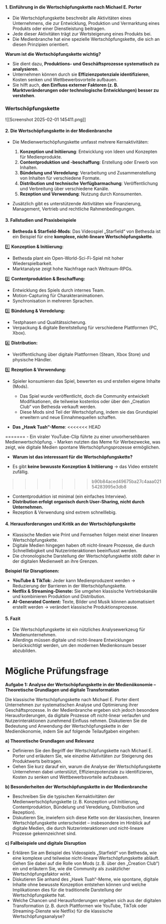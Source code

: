 #### **1. Einführung in die Wertschöpfungskette nach Michael E. Porter**

- Die Wertschöpfungskette beschreibt alle Aktivitäten eines Unternehmens, die zur Entwicklung, Produktion und Vermarktung eines Produkts oder einer Dienstleistung beitragen.
- Jede dieser Aktivitäten trägt zur Wertsteigerung eines Produkts bei.
- Die Medienbranche hat eine spezielle Wertschöpfungskette, die sich an diesen Prinzipien orientiert.

**Warum ist die Wertschöpfungskette wichtig?**

- Sie dient dazu, **Produktions- und Geschäftsprozesse systematisch zu analysieren**.
- Unternehmen können durch sie **Effizienzpotenziale identifizieren**, Kosten senken und Wettbewerbsvorteile aufbauen.
- Sie hilft auch, **den Einfluss externer Faktoren (z. B. Marktveränderungen oder technologische Entwicklungen) besser zu verstehen**.

### Wertschöpfungskette
![[Screenshot 2025-02-01 145411.png]]
#### **2. Die Wertschöpfungskette in der Medienbranche**

- Die Medienwertschöpfungskette umfasst mehrere Kernaktivitäten:
    
    1. **Konzeption und Initiierung**: Entwicklung von Ideen und Konzepten für Medienprodukte.
    2. **Contentproduktion und -beschaffung**: Erstellung oder Erwerb von Inhalten.
    3. **Bündelung und Veredelung**: Verarbeitung und Zusammenstellung von Inhalten für verschiedene Formate.
    4. **Distribution und technische Verfügbarmachung**: Veröffentlichung und Verbreitung über verschiedene Kanäle.
    5. **Rezeption und Verwendung**: Nutzung durch Konsumenten.
- Zusätzlich gibt es unterstützende Aktivitäten wie Finanzierung, Management, Vertrieb und rechtliche Rahmenbedingungen.
    

#### **3. Fallstudien und Praxisbeispiele**

- **Bethesda & Starfield-Mods**:
    Das Videospiel „Starfield“ von Bethesda ist ein Beispiel für eine **komplexe, nicht-lineare Wertschöpfungskette**.

1️⃣ **Konzeption & Initiierung:**

- Bethesda plant ein Open-World-Sci-Fi-Spiel mit hoher Wiederspielbarkeit.
- Marktanalyse zeigt hohe Nachfrage nach Weltraum-RPGs.

2️⃣ **Contentproduktion & Beschaffung:**

- Entwicklung des Spiels durch internes Team.
- Motion-Capturing für Charakteranimationen.
- Synchronisation in mehreren Sprachen.

3️⃣ **Bündelung & Veredelung:**

- Testphasen und Qualitätssicherung.
- Verpackung & digitale Bereitstellung für verschiedene Plattformen (PC, Xbox).

4️⃣ **Distribution:**

- Veröffentlichung über digitale Plattformen (Steam, Xbox Store) und physische Händler.

5️⃣ **Rezeption & Verwendung:**

- Spieler konsumieren das Spiel, bewerten es und erstellen eigene Inhalte (Mods).
    - Das Spiel wurde veröffentlicht, doch die Community entwickelt Modifikationen, die teilweise kostenlos oder über den „Creation Club“ von Bethesda verkauft werden.
    - Diese Mods sind Teil der Wertschöpfung, indem sie das Grundspiel erweitern und neue Einnahmequellen schaffen.
      
- **Das „Hawk Tuah“-Meme**:
<<<<<<< HEAD
    
=======
    - Ein viraler YouTube-Clip führte zu einer unvorhersehbaren Medienwertschöpfung.
    - Marken nutzten das Meme für Werbezwecke, was zeigt, wie digitale Medien spontane Wertschöpfungsprozesse ermöglichen.
      
 - **Warum ist das interessant für die Wertschöpfungskette?**

- Es gibt **keine bewusste Konzeption & Initiierung** → das Video entsteht zufällig.
>>>>>>> b90b84aced49675ba27c4aaa02154283995e3db8
- Contentproduktion ist minimal (ein einfaches Interview).
- **Distribution erfolgt organisch durch User-Sharing, nicht durch Unternehmen.**
- Rezeption & Verwendung sind extrem schnelllebig.

#### **4. Herausforderungen und Kritik an der Wertschöpfungskette**

- Klassische Medien wie Print und Fernsehen folgen meist einer linearen Wertschöpfungskette.
- Digitale Medien hingegen haben oft nicht-lineare Prozesse, die durch Schnelllebigkeit und Nutzerinteraktionen beeinflusst werden.
- Die chronologische Darstellung der Wertschöpfungskette stößt daher in der digitalen Medienwelt an ihre Grenzen.

 **Beispiel für Disruptionen:**

- **YouTube & TikTok:** Jeder kann Medienproduzent werden → Reduzierung der Barrieren in der Wertschöpfungskette.
- **Netflix & Streaming-Dienste:** Sie umgehen klassische Vertriebskanäle und kombinieren Produktion und Distribution.
- **AI-Generated Content:** Texte, Bilder und Musik können automatisiert erstellt werden → verändert klassische Produktionsprozesse.

#### **5. Fazit**

- Die Wertschöpfungskette ist ein nützliches Analysewerkzeug für Medienunternehmen.
- Allerdings müssen digitale und nicht-lineare Entwicklungen berücksichtigt werden, um den modernen Medienkonsum besser abzubilden.


# Mögliche Prüfungsfrage 

**Aufgabe 1: Analyse der Wertschöpfungskette in der Medienökonomie – Theoretische Grundlagen und digitale Transformation**

Die klassische Wertschöpfungskette nach Michael E. Porter dient Unternehmen zur systematischen Analyse und Optimierung ihrer Geschäftsprozesse. In der Medienbranche ergeben sich jedoch besondere Herausforderungen, da digitale Prozesse oft nicht-linear verlaufen und Nutzerinteraktionen zunehmend Einfluss nehmen. Diskutieren Sie die Bedeutung und Anwendung der Wertschöpfungskette in der Medienökonomie, indem Sie auf folgende Teilaufgaben eingehen:

**a) Theoretische Grundlagen und Relevanz**

- Definieren Sie den Begriff der Wertschöpfungskette nach Michael E. Porter und erläutern Sie, wie einzelne Aktivitäten zur Steigerung des Produktwerts beitragen.
- Gehen Sie kurz darauf ein, warum die Analyse der Wertschöpfungskette Unternehmen dabei unterstützt, Effizienzpotenziale zu identifizieren, Kosten zu senken und Wettbewerbsvorteile aufzubauen.

**b) Besonderheiten der Wertschöpfungskette in der Medienbranche**

- Beschreiben Sie die typischen Kernaktivitäten der Medienwertschöpfungskette (z. B. Konzeption und Initiierung, Contentproduktion, Bündelung und Veredelung, Distribution und Rezeption).
- Diskutieren Sie, inwiefern sich diese Kette von der klassischen, linearen Wertschöpfungskette unterscheidet – insbesondere im Hinblick auf digitale Medien, die durch Nutzerinteraktionen und nicht-lineare Prozesse gekennzeichnet sind.

**c) Fallbeispiele und digitale Disruption**

- Erklären Sie am Beispiel des Videospiels „Starfield“ von Bethesda, wie eine komplexe und teilweise nicht-lineare Wertschöpfungskette abläuft. Gehen Sie dabei auf die Rolle von Mods (z. B. über den „Creation Club“) ein und erläutern Sie, wie die Community als zusätzlicher Wertschöpfungsfaktor wirkt.
- Diskutieren Sie anhand des „Hawk Tuah“-Meme, wie spontane, digitale Inhalte ohne bewusste Konzeption entstehen können und welche Implikationen dies für die traditionelle Darstellung der Wertschöpfungskette hat.
- Welche Chancen und Herausforderungen ergeben sich aus der digitalen Transformation (z. B. durch Plattformen wie YouTube, TikTok oder Streaming-Dienste wie Netflix) für die klassische Wertschöpfungsanalyse?